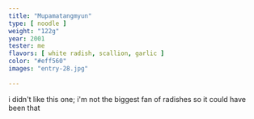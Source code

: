 ```yaml
---
title: "Mupamatangmyun"
type: [ noodle ]
weight: "122g"
year: 2001
tester: me
flavors: [ white radish, scallion, garlic ]
color: "#eff560"
images: "entry-28.jpg"
 
---
```


i didn't like this one; i'm not the biggest fan of radishes so it could have been that



